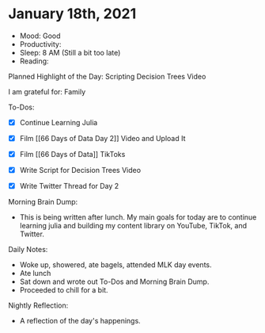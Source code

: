 # January 18th, 2021

- Mood: Good
- Productivity: 
- Sleep: 8 AM (Still a bit too late)
- Reading: 

Planned Highlight of the Day: Scripting Decision Trees Video

I am grateful for: Family

To-Dos:
- [x] Continue Learning Julia
- [x] Film [[66 Days of Data Day 2]] Video and Upload It
- [x] Film [[66 Days of Data]] TikToks
- [x] Write Script for Decision Trees Video
- [x] Write Twitter Thread for Day 2


Morning Brain Dump:
- This is being written after lunch. My main goals for today are to continue learning julia and building my content library on YouTube, TikTok, and Twitter.

Daily Notes:
- Woke up, showered, ate bagels, attended MLK day events.
- Ate lunch
- Sat down and wrote out To-Dos and Morning Brain Dump. 
- Proceeded to chill for a bit.


Nightly Reflection: 
- A reflection of the day's happenings.





